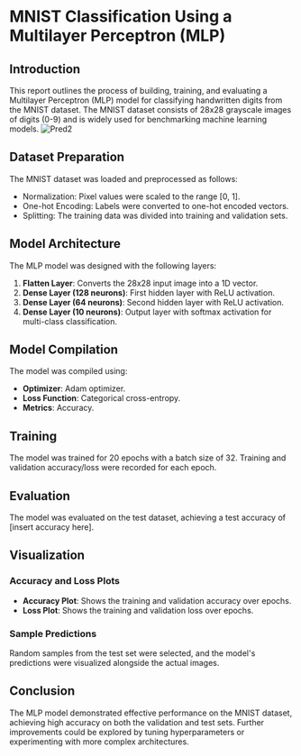 # MNIST Classification Using a Multilayer Perceptron (MLP)

## Introduction
This report outlines the process of building, training, and evaluating a Multilayer Perceptron (MLP) model for classifying handwritten digits from the MNIST dataset. The MNIST dataset consists of 28x28 grayscale images of digits (0-9) and is widely used for benchmarking machine learning models.
![Pred2](https://github.com/user-attachments/assets/db4e22f5-ac47-41d7-8aa2-dca6348f5e68)

## Dataset Preparation
The MNIST dataset was loaded and preprocessed as follows:
- Normalization: Pixel values were scaled to the range [0, 1].
- One-hot Encoding: Labels were converted to one-hot encoded vectors.
- Splitting: The training data was divided into training and validation sets.

## Model Architecture
The MLP model was designed with the following layers:
1. **Flatten Layer**: Converts the 28x28 input image into a 1D vector.
2. **Dense Layer (128 neurons)**: First hidden layer with ReLU activation.
3. **Dense Layer (64 neurons)**: Second hidden layer with ReLU activation.
4. **Dense Layer (10 neurons)**: Output layer with softmax activation for multi-class classification.

## Model Compilation
The model was compiled using:
- **Optimizer**: Adam optimizer.
- **Loss Function**: Categorical cross-entropy.
- **Metrics**: Accuracy.

## Training
The model was trained for 20 epochs with a batch size of 32. Training and validation accuracy/loss were recorded for each epoch.

## Evaluation
The model was evaluated on the test dataset, achieving a test accuracy of [insert accuracy here].

## Visualization
### Accuracy and Loss Plots
- **Accuracy Plot**: Shows the training and validation accuracy over epochs.
- **Loss Plot**: Shows the training and validation loss over epochs.

### Sample Predictions
Random samples from the test set were selected, and the model's predictions were visualized alongside the actual images.

## Conclusion
The MLP model demonstrated effective performance on the MNIST dataset, achieving high accuracy on both the validation and test sets. Further improvements could be explored by tuning hyperparameters or experimenting with more complex architectures.
